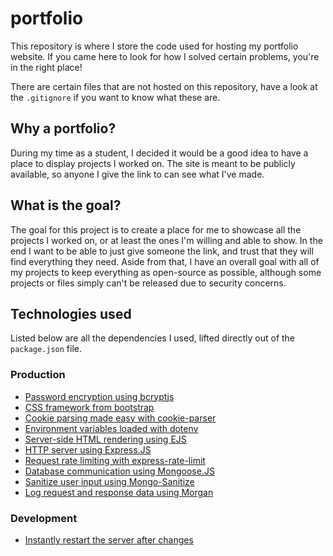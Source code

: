 # portfolio
This repository is where I store the code used for hosting my portfolio website.
If you came here to look for how I solved certain problems, you're in the right place!

There are certain files that are not hosted on this repository, have a look at the `.gitignore` if you want to know what these are.

## Why a portfolio?
During my time as a student, I decided it would be a good idea to have a place to display projects I worked on.
The site is meant to be publicly available, so anyone I give the link to can see what I've made.

## What is the goal?
The goal for this project is to create a place for me to showcase all the projects I worked on, or at least the ones I'm willing and able to show. In the end I want to be able to just give someone the link, and trust that they will find everything they need.
Aside from that, I have an overall goal with all of my projects to keep everything as open-source as possible, although some projects or files simply can't be released due to security concerns.

## Technologies used
Listed below are all the dependencies I used, lifted directly out of the `package.json` file.
### Production
- [Password encryption using bcryptjs](https://www.npmjs.com/package/bcryptjs)
- [CSS framework from bootstrap](https://www.npmjs.com/package/bootstrap)
- [Cookie parsing made easy with cookie-parser](https://www.npmjs.com/package/cookie-parser)
- [Environment variables loaded with dotenv](https://www.npmjs.com/package/dotenv)
- [Server-side HTML rendering using EJS](https://www.npmjs.com/package/ejs)
- [HTTP server using Express.JS](https://www.npmjs.com/package/express)
- [Request rate limiting with express-rate-limit](https://www.npmjs.com/package/express-rate-limit)
- [Database communication using Mongoose.JS](https://www.npmjs.com/package/mongoose)
- [Sanitize user input using Mongo-Sanitize](https://www.npmjs.com/package/mongo-sanitize)
- [Log request and response data using Morgan](https://www.npmjs.org/package/morgan)

### Development
- [Instantly restart the server after changes](https://www.npmjs.com/package/nodemon)

